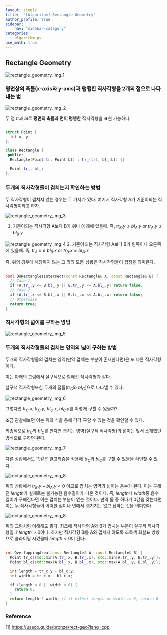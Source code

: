 ```yaml
---
layout: single
title:  "[Algorithm] Rectangle Geometry"
author_profile: true
sidebar:
    nav: "sidebar-category"
categories:
  - algorithm_ps
use_math: true
---
```


## Rectangle Geometry
![rectangle_geometry_img_1](/assets/image/algorithm_ps/rectangle_geometry/rectangle_geometry_img_1.png)

### 평면상의 축들(x-axis와 y-axis)과 평행한 직사각형을 2개의 점으로 나타내는 법
![rectangle_geometry_img_2](/assets/image/algorithm_ps/rectangle_geometry/rectangle_geometry_img_2.png)

두 점 $tr$과 $bl$로 **평면의 축들과 면이 평행한** 직사각형을 표현 가능하다.

```cpp

struct Point {
  int x, y;
};

class Rectangle {
 public:
  Rectangle(Point tr, Point bl) : tr_(tr), bl_(bl) {}

  Point tr_, bl_;
};

```

### 두개의 직사각형들이 겹치는지 확인하는 방법
두 직사각형이 겹치지 않는 경우는 두 가지가 있다.
여기서 직사각형 A가 기준이되는 직사각형이라고 하자.

![rectangle_geometry_img_3](/assets/image/algorithm_ps/rectangle_geometry/rectangle_geometry_img_3.png)
1. 기준이되는 직사각형 A보다 B가 위나 아래에 있을때. 즉, $tr_{B}.y \leq bl_{A}.y$ or $tr_{A}.y \leq bl_{B}.y$

![rectangle_geometry_img_4](/assets/image/algorithm_ps/rectangle_geometry/rectangle_geometry_img_4.png)
2. 기준이되는 직사각형 A보다 B가 왼쪽이나 오른쪽에 있을때. 즉, $tr_{A}.x \leq bl_{B}.x$ or $tr_{B}.x \leq bl_{A}.x$

즉, 위의 경우에 해당하지 않는 그 외의 모든 상황은 직사각형들이 겹침을 의미한다.

```cpp

bool DoRectanglesIntersect(const Rectangle& A, const Rectangle& B) {
  // Case 1
  if (A.tr_.y <= B.bl_.y || B.tr_.y <= A.bl_.y) return false;
  // Case 2
  if (A.tr_.x <= B.bl_.x || B.tr_.x <= A.bl_.x) return false;
  // Otherwise
  return true;
}

```

### 직사각형의 넓이를 구하는 방법

![rectangle_geometry_img_5](/assets/image/algorithm_ps/rectangle_geometry/rectangle_geometry_img_5.png)


### 두개의 직사각형들의 겹치는 영역의 넓이 구하는 방법



두개의 직사각형들의 겹치는 영역(만약 겹치는 부분이 존재한다면)은 또 다른 직사각형이다. 

이는 아래의 그림에서 살구색으로 칠해진 직사각형과 같다.

살구색 직사각형또한 두개의 점들($tr_C$와 $bl_C$)으로 나타낼 수 있다. 

![rectangle_geometry_img_6](/assets/image/algorithm_ps/rectangle_geometry/rectangle_geometry_img_6.png)

그렇다면 $tr_C.x$, $tr_C.y$, $bl_C.x$, $bl_C.y$를 어떻게 구할 수 있을까?

조금 관찰해보면 이는 위의 식을 통해 각각 구할 수 있는 것을 확인할 수 있다.

최종적으로 $tr_C$와 $bl_C$를 안다면 겹치는 영역(살구색 직사각형)의 넓이는 앞서 소개했던 방식으로 구하면 된다.

![rectangle_geometry_img_7](/assets/image/algorithm_ps/rectangle_geometry/rectangle_geometry_img_7.png)

다른 상황에서도 똑같은 알고리즘을 적용해 $tr_C$와 $bl_C$를 구할 수 있을을 확인할 수 있다..

![rectangle_geometry_img_8](/assets/image/algorithm_ps/rectangle_geometry/rectangle_geometry_img_8.png)


위의 상황에서 $tr_B.y-bl_A.y < 0$ 이므로 겹치는 영역의 넓이는 음수가 된다. 이는 구해진 $length$가 실제로는 불가능한 음수길이가 나온 것이다. 즉, $length$나 $width$중 음수 길이가 구해진다면 이는 겹치는 부분이 없는 것이다. 
만약 둘 중 하나가 0값을 갖는다면 이는 두 직사각형들이 어떠한 점이나 면에서 겹치지는 않고 접하는 것을 의미한다. 

![rectangle_geometry_img_8](/assets/image/algorithm_ps/rectangle_geometry/rectangle_geometry_img_9.png)

위의 그림처럼 이해해도 좋다. 최초에 직사각형 A와 B가 겹치는 부분이 살구색 직사각형일때 $length > 0$이다. 하지만 직사각형 B를 A와 겹치지 않도록 초록색 화살표 방향으로 슬라이딩 시켰을때 $length < 0$이 된다.

```cpp

int OverlappingArea(const Rectangle& A, const Rectangle& B) {
  Point tr_c{std::min(A.tr_.x, B.tr_.x), std::min(A.tr_.y, B.tr_.y)};
  Point bl_c{std::max(A.bl_.x, B.bl_.x), std::max(A.bl_.y, B.bl_.y)};

  int length = tr_c.y - bl_c.y;
  int width = tr_c.x - bl_c.x;

  if (length < 0 || width < 0) {
    return 0;
  }
  return length * width; // if either length or width is 0, return 0
}

```

### Reference
[1] https://usaco.guide/bronze/rect-geo?lang=cpp